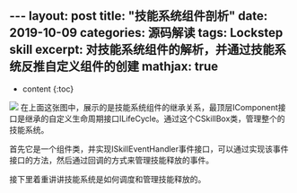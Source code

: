 ﻿﻿---
layout: post
title: "技能系统组件剖析"
date: 2019-10-09
categories: 源码解读
tags: Lockstep skill
excerpt: 对技能系统组件的解析，并通过技能系统反推自定义组件的创建
mathjax: true
---

* content
{:toc}

![](https://longshilin.com/images/20191009151525.png)
在上面这张图中，展示的是技能系统组件的继承关系，最顶层IComponent接口是继承的自定义生命周期接口ILifeCycle。通过这个CSkillBox类，管理整个的技能系统。

首先它是一个组件类，并实现ISkillEventHandler事件接口，可以通过实现该事件接口的方法，然后通过回调的方式来管理技能释放的事件。

接下里着重讲讲技能系统是如何调度和管理技能释放的。
